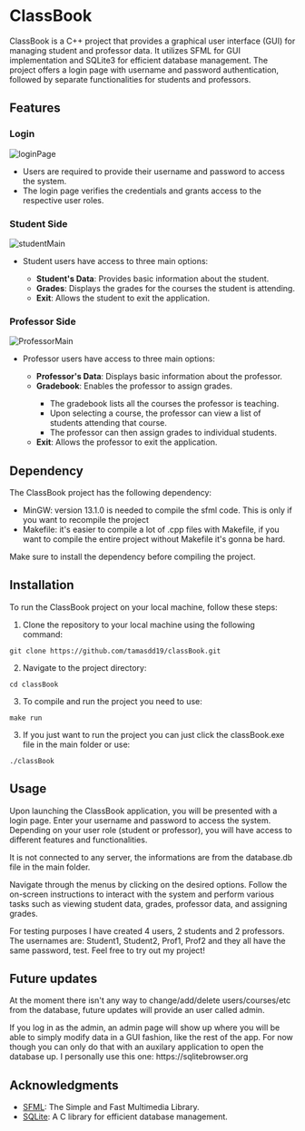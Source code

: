 <h1>ClassBook</h1>

<p>ClassBook is a C++ project that provides a graphical user interface (GUI) for managing student and professor data. It utilizes SFML for GUI implementation and SQLite3 for efficient database management. The project offers a login page with username and password authentication, followed by separate functionalities for students and professors.</p>

<h2>Features</h2>

<h3>Login</h3>

![loginPage](https://github.com/tamasdd19/classBook/assets/118727728/18e939c6-432b-4e49-ba99-1a0f03c1f940)
<ul>
  <li>Users are required to provide their username and password to access the system.</li>
  <li>The login page verifies the credentials and grants access to the respective user roles.</li>
</ul>

<h3>Student Side</h3>

![studentMain](https://github.com/tamasdd19/classBook/assets/118727728/4eca3355-449e-4a0c-bf92-4f81c9c2c7d7)
<ul>
  <li>Student users have access to three main options:</li>
  <ul>
    <li><strong>Student's Data</strong>: Provides basic information about the student.</li>
    <li><strong>Grades</strong>: Displays the grades for the courses the student is attending.</li>
    <li><strong>Exit</strong>: Allows the student to exit the application.</li>
  </ul>
</ul>

<h3>Professor Side</h3>

![ProfessorMain](https://github.com/tamasdd19/classBook/assets/118727728/3bdb9875-c070-443e-962a-d23da070db19)
<ul>
  <li>Professor users have access to three main options:</li>
  <ul>
    <li><strong>Professor's Data</strong>: Displays basic information about the professor.</li>
    <li><strong>Gradebook</strong>: Enables the professor to assign grades.</li>
    <ul>
      <li>The gradebook lists all the courses the professor is teaching.</li>
      <li>Upon selecting a course, the professor can view a list of students attending that course.</li>
      <li>The professor can then assign grades to individual students.</li>
    </ul>
    <li><strong>Exit</strong>: Allows the professor to exit the application.</li>
  </ul>
</ul>

<h2>Dependency</h2>

<p>The ClassBook project has the following dependency:</p>
<ul>
  <li>MinGW: version 13.1.0 is needed to compile the sfml code. This is only if you want to recompile the project</li>
  <li>Makefile: it's easier to compile a lot of .cpp files with Makefile, if you want to compile the entire project without Makefile it's gonna be hard.</li>
</ul>

<p>Make sure to install the dependency before compiling the project.</p>

<h2>Installation</h2>

<p>To run the ClassBook project on your local machine, follow these steps:</p>

<ol>
  <li>Clone the repository to your local machine using the following command:</li>
</ol>

<pre><code>git clone https://github.com/tamasdd19/classBook.git</code></pre>

<ol start="2">
  <li>Navigate to the project directory:</li>
</ol>

<pre><code>cd classBook</code></pre>

<ol start="3">
  <li>To compile and run the project you need to use:</li>
</ol>
  <pre><code>make run</code></pre>
<ol start="3">
  <li>If you just want to run the project you can just click the classBook.exe file in the main folder or use:</li>
</ol>

<pre><code>./classBook</code></pre>

<h2>Usage</h2>

<p>Upon launching the ClassBook application, you will be presented with a login page. Enter your username and password to access the system. Depending on your user role (student or professor), you will have access to different features and functionalities.</p>

<p>It is not connected to any server, the informations are from the database.db file in the main folder.</p>

<p>Navigate through the menus by clicking on the desired options. Follow the on-screen instructions to interact with the system and perform various tasks such as viewing student data, grades, professor data, and assigning grades.</p>

<p>For testing purposes I have created 4 users, 2 students and 2 professors. The usernames are: Student1, Student2, Prof1, Prof2 and they all have the same password, test. Feel free to try out my project!</p>

<h2>Future updates</h2>

<p>At the moment there isn't any way to change/add/delete users/courses/etc from the database, future updates will provide an user called admin.</p>

<p>If you log in as the admin, an admin page will show up where you will be able to simply modify data in a GUI fashion, like the rest of the app. For now though you can only do that with an auxilary application to open the database up. I personally use this one: https://sqlitebrowser.org</p>

<h2>Acknowledgments</h2>

<ul>
  <li><a href="https://www.sfml-dev.org/">SFML</a>: The Simple and Fast Multimedia Library.</li>
  <li><a href="https://www.sqlite.org/">SQLite</a>: A C library for efficient database management.</li>
</ul>
